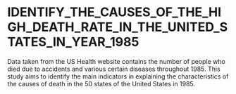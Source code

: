 # IDENTIFY_THE_CAUSES_OF_THE_HIGH_DEATH_RATE_IN_THE_UNITED_STATES_IN_YEAR_1985

Data taken from the US Health website contains the number of people who died due to accidents and various certain diseases throughout 1985. This study aims to identify the main indicators in explaining the characteristics of the causes of death in the 50 states of the United States in 1985.
